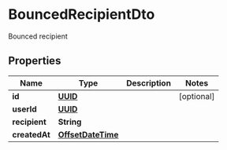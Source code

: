 

# BouncedRecipientDto

Bounced recipient
## Properties

Name | Type | Description | Notes
------------ | ------------- | ------------- | -------------
**id** | [**UUID**](UUID) |  |  [optional]
**userId** | [**UUID**](UUID) |  | 
**recipient** | **String** |  | 
**createdAt** | [**OffsetDateTime**](OffsetDateTime) |  | 




